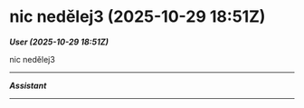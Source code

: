 <!-- Generated by SpecStory -->

<!-- vscode Session 0a75c4e3-d1bc-4034-a5e5-4445eca9762e (2025-10-29 18:51Z) -->

# nic nedělej3 (2025-10-29 18:51Z)

_**User (2025-10-29 18:51Z)**_

nic nedělej3

---

_**Assistant**_



---

